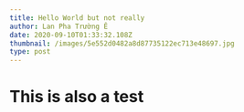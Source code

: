 ```yaml
---
title: Hello World but not really
author: Lan Pha Trường Ê
date: 2020-09-10T01:33:32.108Z
thumbnail: /images/5e552d0482a8d87735122ec713e48697.jpg
type: post
---
```

# This is also a test